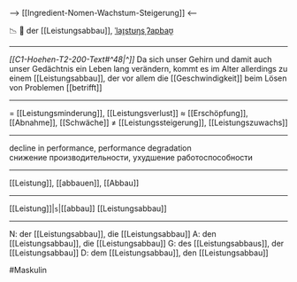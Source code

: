 --> [[Ingredient-Nomen-Wachstum-Steigerung]] <--

📉 🔵 der [[Leistungsabbau]], [ˈlaɪ̯stʊŋsˌʔapbaʊ̯](https://youglish.com/pronounce/Leistungsabbau/german)

---
*[[C1-Hoehen-T2-200-Text#^48|^]]* Da sich unser Gehirn und damit auch unser Gedächtnis ein Leben lang verändern, kommt es im Alter allerdings zu einem [[Leistungsabbau]], der vor allem die [[Geschwindigkeit]] beim Lösen von Problemen [[betrifft]]


---
= [[Leistungsminderung]], [[Leistungsverlust]]
≈ [[Erschöpfung]], [[Abnahme]], [[Schwäche]]
≠ [[Leistungssteigerung]], [[Leistungszuwachs]]

---
decline in performance, performance degradation  
снижение производительности, ухудшение работоспособности

---
[[Leistung]], [[abbauen]], [[Abbau]]

---
[[Leistung]]|`s`|[[abbau]]
[[Leistungsabbau]]


---
N: der [[Leistungsabbau]], die [[Leistungsabbau]]
A: den [[Leistungsabbau]], die [[Leistungsabbau]]
G: des [[Leistungsabbaus]], der [[Leistungsabbau]]
D: dem [[Leistungsabbau]], den [[Leistungsabbau]]

#Maskulin 